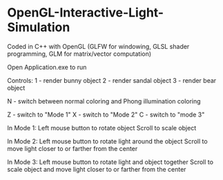 # OpenGL-Interactive-Light-Simulation
Coded in C++ with OpenGL (GLFW for windowing, GLSL shader programming, GLM for matrix/vector computation)

Open Application.exe to run

Controls: 
1 - render bunny object
2 - render sandal object
3 - render bear object

N - switch between normal coloring and Phong illumination coloring

Z - switch to "Mode 1"
X - switch to "Mode 2"
C - switch to "mode 3"

In Mode 1:
Left mouse button to rotate object
Scroll to scale object

In Mode 2:
Left mouse button to rotate light around the object
Scroll to move light closer to or farther from the center

In Mode 3:
Left mouse button to rotate light and object together
Scroll to scale object and move light closer to or farther from the center

